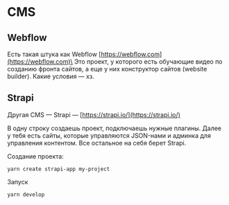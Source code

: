 # CMS

## Webflow

Есть такая штука как Webflow [https://webflow.com](https://webflow.com)\
Это проект, у которого есть обучающие видео по созданию фронта сайтов, а еще у них конструктор сайтов (website builder). Какие условия — хз.

## Strapi

Другая CMS — Strapi — [https://strapi.io/](https://strapi.io/)

В одну строку создаешь проект, подключаешь нужные плагины. Далее у тебя есть сайты, которые управляются JSON-нами и админка для управления контентом. Все остальное на себя берет Strapi.

Создание проекта:

```
yarn create strapi-app my-project
```

Запуск

```
yarn develop
```
